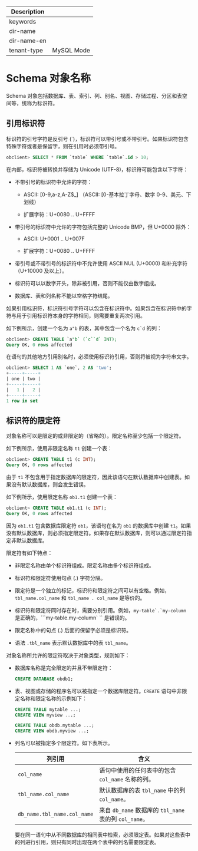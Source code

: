 | Description   |                 |
|---------------|-----------------|
| keywords      |                 |
| dir-name      |                 |
| dir-name-en   |                 |
| tenant-type   | MySQL Mode      |

# Schema 对象名称

Schema 对象包括数据库、表、索引、列、别名、视图、存储过程、分区和表空间等，统称为标识符。

## 引用标识符

标识符的引号字符是反引号 (\`)，标识符可以带引号或不带引号。如果标识符包含特殊字符或者是保留字，则在引用时必须带引号。

```sql
obclient> SELECT * FROM `table` WHERE `table`.id > 10;
```

在内部，标识符被转换并存储为 Unicode (UTF-8)，标识符可能包含以下字符：

* 不带引号的标识符中允许的字符：

  * ASCII: \[0-9,a-z,A-Z$_\] （ASCII: \[0-基本拉丁字母、数字 0-9、美元、下划线）

  * 扩展字符：U+0080 .. U+FFFF

* 带引号的标识符中允许的字符包括完整的 Unicode BMP，但 U+0000 除外：

  * ASCII: U+0001 .. U+007F

  * 扩展字符：U+0080 .. U+FFFF

* 带引号或不带引号的标识符中不允许使用 ASCII NUL (U+0000) 和补充字符（U+10000 及以上）。

* 标识符可以以数字开头，除非被引用，否则不能仅由数字组成。

* 数据库、表和列名称不能以空格字符结尾。

如果引用标识符，标识符引号字符可以包含在标识符中。如果包含在标识符中的字符与用于引用标识符本身的字符相同，则需要重复两次引用。

如下例所示，创建一个名为 `a"b` 的表，其中包含一个名为 ``c`d`` 的列：

```sql
obclient> CREATE TABLE `a"b` (`c``d` INT);
Query OK, 0 rows affected
```

在语句的其他地方引用别名时，必须使用标识符引用，否则将被视为字符串文字。

```sql
obclient> SELECT 1 AS `one`, 2 AS 'two';
+-----+-----+
| one | two |
+-----+-----+
|   1 |   2 |
+-----+-----+
1 row in set
```

## 标识符的限定符

对象名称可以是限定的或非限定的（省略的）。限定名称至少包括一个限定符。

如下例所示，使用非限定名称 `t1` 创建一个表：

```sql
obclient> CREATE TABLE t1 (c INT);
Query OK, 0 rows affected
```

由于 `t1` 不包含用于指定数据库的限定符，因此该语句在默认数据库中创建表。如果没有默认数据库，则会发生错误。

如下例所示，使用限定名称 `ob1.t1` 创建一个表：

```sql
obclient> CREATE TABLE ob1.t1 (c INT);
Query OK, 0 rows affected
```

因为 `ob1.t1` 包含数据库限定符 `ob1`，该语句在名为 `ob1` 的数据库中创建 `t1`。如果没有默认数据库，则必须指定限定符。如果存在默认数据库，则可以通过限定符指定非默认数据库。

限定符有如下特点：

* 非限定名称由单个标识符组成。限定名称由多个标识符组成。

* 标识符和限定符使用句点 (.) 字符分隔。

* 限定符是一个独立的标记，标识符和限定符之间可以有空格。例如，`tbl_name.col_name` 和 `tbl_name . col_name` 是等价的。

* 标识符和限定符同时存在时，需要分别引用。例如，```my-table`.`my-column``` 是正确的，```my-table.my-column` `` 是错误的。

* 限定名称中的句点 (.) 后面的保留字必须是标识符。

* 语法 `.tbl_name` 表示默认数据库中的表 `tbl_name`。

对象名称所允许的限定符取决于对象类型，规则如下：

* 数据库名称是完全限定的并且不带限定符：

  ```sql
  CREATE DATABASE obdb1;
  ```

* 表、视图或存储的程序名可以被指定一个数据库限定符。`CREATE` 语句中非限定名称和限定名称的示例如下：

  ```sql
  CREATE TABLE mytable ...;
  CREATE VIEW myview ...;

  CREATE TABLE obdb.mytable ...;
  CREATE VIEW obdb.myview ...;
  ```

* 列名可以被指定多个限定符。如下表所示。

  |             列引用             |                      含义                      |
  |-----------------------------|----------------------------------------------|
  | `col_name`                  | 语句中使用的任何表中的包含 `col_name` 名称的列。               |
  | `tbl_name.col_name`         | 默认数据库的表 `tbl_name` 中的列 `col_name`。           |
  | `db_name.tbl_name.col_name` | 来自 `db_name` 数据库的 `tbl_name` 表的列 `col_name`。 |

  要在同一语句中从不同数据库的相同表中检索，必须限定表。如果对这些表中的列进行引用，则只有同时出现在两个表中的列名需要限定表。

